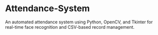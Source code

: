 # Attendance-System
An automated attendance system using Python, OpenCV, and Tkinter for real-time face recognition and CSV-based record management.
